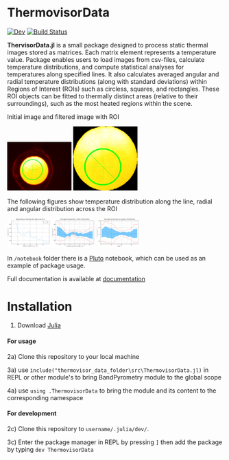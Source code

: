 # ThermovisorData
[![Dev](https://img.shields.io/badge/docs-dev-blue.svg)](https://manarom.github.io/ThermovisorData.jl)
[![Build Status](https://github.com/Manarom/ThermovisorData.jl/actions/workflows/CI.yml/badge.svg?branch=master)](https://github.com/Manarom/ThermovisorData.jl/actions/workflows/CI.yml?query=branch%3Amaster)



**ThervisorData.jl** is a small package designed to process static thermal images stored as matrices. Each matrix element represents a temperature value. Package enables users to load images from csv-files, calculate temperature distributions, and compute statistical analyses for temperatures along specified lines. It also calculates averaged angular and radial temperature distributions (along with standard deviations) within Regions of Interest (ROIs) such as circless, squares, and rectangles. These ROI objects can be fitted to thermally distinct areas (relative to their surroundings), such as the most heated regions within the scene.

Initial image and filtered image with ROI
<p float="left">
  <img src="./assets/initial_image.png" width="150" />
  <img src="./assets/filtered_image_with_marker.png" width="150" /> 
</p>

The following figures show temperature distribution along the line, radial and angular distribution across the ROI
<p float="left">
  <img src="./assets/line_distrib.png" width="100" />
  <img src="./assets/radial_distrib.png" width="100" />
  <img src="./assets/angular_distrib.png" width="100" /> 
</p>

 In `/notebook` folder there is a [Pluto](https://plutojl.org/) notebook, which can be used as an example of package usage.


  Full documentation is available at  [documentation](https://manarom.github.io/ThermovisorData.jl/)

# Installation 

1) Download [Julia](https://julialang.org/downloads)

#### For usage

2a) Clone this repository to your local machine 

3a) use `include("thermovisor_data_folder\src\ThermovisorData.jl)` in REPL or other module's to bring BandPyrometry module to the global scope

4a) use `using .ThermovisorData` to bring the module and its content to the corresponding namespace

#### For development

2c) Clone this repository to `username/.julia/dev/`.

3c) Enter the package manager in REPL by pressing `]`  then add the package by typing `dev ThermovisorData`
